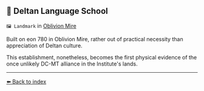 ## 💬 Deltan Language School

`🖼️ Landmark` in [Oblivion Mire](/oblivion_mire.html)

Built on eon 780 in Oblivion Mire, rather out of practical necessity than appreciation of Deltan culture.

This establishment, nonetheless, becomes the first physical evidence of the once unlikely DC-MT alliance in the Institute's lands.


----------
[⬅️ Back to index](/index.md#b0c0_s)